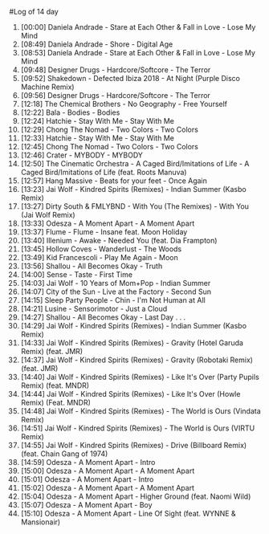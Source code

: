 #Log of 14 day

1. [00:00] Daniela Andrade - Stare at Each Other & Fall in Love - Lose My Mind
1. [08:49] Daniela Andrade - Shore - Digital Age
1. [08:53] Daniela Andrade - Stare at Each Other & Fall in Love - Lose My Mind
1. [09:48] Designer Drugs - Hardcore/Softcore - The Terror
1. [09:52] Shakedown - Defected Ibiza 2018 - At Night (Purple Disco Machine Remix)
1. [09:56] Designer Drugs - Hardcore/Softcore - The Terror
1. [12:18] The Chemical Brothers - No Geography - Free Yourself
1. [12:22] Bala - Bodies - Bodies
1. [12:24] Hatchie - Stay With Me - Stay With Me
1. [12:29] Chong The Nomad - Two Colors - Two Colors
1. [12:33] Hatchie - Stay With Me - Stay With Me
1. [12:45] Chong The Nomad - Two Colors - Two Colors
1. [12:46] Crater - MYBODY - MYBODY
1. [12:50] The Cinematic Orchestra - A Caged Bird/Imitations of Life - A Caged Bird/Imitations of Life (feat. Roots Manuva)
1. [12:57] Hang Massive - Beats for your feet - Once Again
1. [13:23] Jai Wolf - Kindred Spirits (Remixes) - Indian Summer (Kasbo Remix)
1. [13:27] Dirty South & FMLYBND - With You (The Remixes) - With You (Jai Wolf Remix)
1. [13:33] Odesza - A Moment Apart - A Moment Apart
1. [13:37] Flume - Flume - Insane feat. Moon Holiday
1. [13:40] Illenium - Awake - Needed You (feat. Dia Frampton)
1. [13:45] Hollow Coves - Wanderlust - The Woods
1. [13:49] Kid Francescoli - Play Me Again - Moon
1. [13:56] Shallou - All Becomes Okay - Truth
1. [14:00] Sense - Taste - First Time
1. [14:03] Jai Wolf - 10 Years of Mom+Pop - Indian Summer
1. [14:07] City of the Sun - Live at the Factory - Second Sun
1. [14:15] Sleep Party People - Chin - I'm Not Human at All
1. [14:21] Lusine - Sensorimotor - Just a Cloud
1. [14:27] Shallou - All Becomes Okay - Last Day . . .
1. [14:29] Jai Wolf - Kindred Spirits (Remixes) - Indian Summer (Kasbo Remix)
1. [14:33] Jai Wolf - Kindred Spirits (Remixes) - Gravity (Hotel Garuda Remix) (feat. JMR)
1. [14:37] Jai Wolf - Kindred Spirits (Remixes) - Gravity (Robotaki Remix) (feat. JMR)
1. [14:40] Jai Wolf - Kindred Spirits (Remixes) - Like It's Over (Party Pupils Remix) (feat. MNDR)
1. [14:44] Jai Wolf - Kindred Spirits (Remixes) - Like It's Over (Howle Remix) (Feat. MNDR)
1. [14:48] Jai Wolf - Kindred Spirits (Remixes) - The World is Ours (Vindata Remix)
1. [14:51] Jai Wolf - Kindred Spirits (Remixes) - The World is Ours (VIRTU Remix)
1. [14:55] Jai Wolf - Kindred Spirits (Remixes) - Drive (Billboard Remix) (feat. Chain Gang of 1974)
1. [14:59] Odesza - A Moment Apart - Intro
1. [15:00] Odesza - A Moment Apart - A Moment Apart
1. [15:01] Odesza - A Moment Apart - Intro
1. [15:02] Odesza - A Moment Apart - A Moment Apart
1. [15:04] Odesza - A Moment Apart - Higher Ground (feat. Naomi Wild)
1. [15:07] Odesza - A Moment Apart - Boy
1. [15:10] Odesza - A Moment Apart - Line Of Sight (feat. WYNNE & Mansionair)
